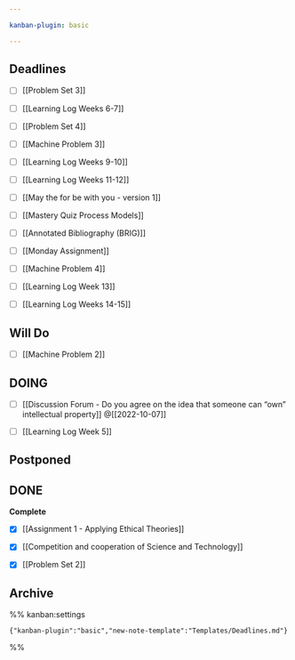 ```yaml
---

kanban-plugin: basic

---
```


## Deadlines

- [ ] [[Problem Set 3]]
- [ ] [[Learning Log  Weeks 6-7]]
- [ ] [[Problem Set 4]]
- [ ] [[Machine Problem 3]]
- [ ] [[Learning Log  Weeks 9-10]]
- [ ] [[Learning Log  Weeks 11-12]]
- [ ] [[May the for be with you - version 1]]
- [ ] [[Mastery Quiz  Process Models]]
- [ ] [[Annotated Bibliography (BRIG)]]
- [ ] [[Monday Assignment]]
- [ ] [[Machine Problem 4]]
- [ ] [[Learning Log  Week 13]]
- [ ] [[Learning Log  Weeks 14-15]]


## Will Do

- [ ] [[Machine Problem 2]]


## DOING

- [ ] [[Discussion Forum - Do you agree on the idea that someone can “own” intellectual property]] @[[2022-10-07]]
- [ ] [[Learning Log  Week 5]]


## Postponed



## DONE

**Complete**
- [x] [[Assignment 1 - Applying Ethical Theories]]
- [x] [[Competition and cooperation of Science and Technology]]
- [x] [[Problem Set 2]]


## Archive





%% kanban:settings
```
{"kanban-plugin":"basic","new-note-template":"Templates/Deadlines.md"}
```
%%